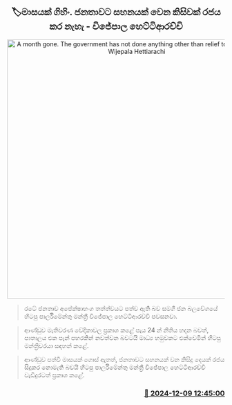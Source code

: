 <p align='center'><b><h2 align='center' title='A month gone. The government has not done anything other than relief to the people - Wijepala Hettiarachi'>🏷මාසයක් ගිහිං. ජනතාවට සහනයක් වෙන කිසිවක් රජය කර නැහැ - විජේපාල හෙට්ටිආරච්චි</h2></b></p>
<p align='center'><img src='https://helakuru.sgp1.cdn.digitaloceanspaces.com/esana/images/lib/wijepala-hettiarachchi-tt.jpg' width='600' alt='A month gone. The government has not done anything other than relief to the people - Wijepala Hettiarachi'></p>

> රටේ ජනතාව අපේක්ෂාභංග තත්ත්වය​ට පත්ව ඇති බව සමගි ජන බලවේගයේ හිටපු පාර්ලිමේන්තු මන්ත්‍රී විජේපාල හෙට්ටිආරච්චි පවසනවා.

> ආණ්ඩුව මැතිවරණ වේදිකාවල ප්‍රකාශ කළේ පැය 24 න් නීතිය හදන බවත්, පාතාලය එක පෑන් පහරකින් නවත්වන බවටයි මාධ්‍ය හමුවකට එක්වෙමින් හිටපු මන්ත්‍රීවරයා සඳහන් කළේ.

> ආණ්ඩුව පත්වී මාසයක් ගොස් ඇතත්, ජනතාවට සහනයක් වන කිසිදු දෙයක් රජය සිදුකර නොමැති බවයි හිටපු පාර්ලිමේන්තු මන්ත්‍රී විජේපාල හෙට්ටිආරච්චි වැඩිදුරටත් ප්‍රකාශ කළේ.



<h3 align='right'><a href='https://www.helakuru.lk/esana/p/105756/'>📅 2024-12-09 12:45:00</a></h3>
